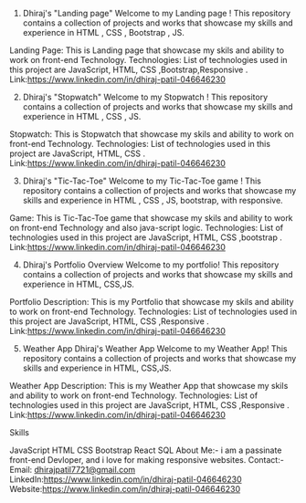 1) Dhiraj's "Landing page" Welcome to my Landing page ! This repository contains a collection of projects and works that showcase my skills and experience in HTML , CSS , Bootstrap , JS.

Landing Page: This is Landing page that showcase my skils and ability to work on front-end Technology. Technologies: List of technologies used in this project are JavaScript, HTML, CSS ,Bootstrap,Responsive . Link:https://www.linkedin.com/in/dhiraj-patil-046646230

2) Dhiraj's "Stopwatch" Welcome to my Stopwatch ! This repository contains a collection of projects and works that showcase my skills and experience in HTML , CSS , JS.

Stopwatch: This is Stopwatch that showcase my skils and ability to work on front-end Technology. Technologies: List of technologies used in this project are JavaScript, HTML, CSS . Link:https://www.linkedin.com/in/dhiraj-patil-046646230

3) Dhiraj's "Tic-Tac-Toe" Welcome to my Tic-Tac-Toe game ! This repository contains a collection of projects and works that showcase my skills and experience in HTML , CSS , JS, bootstrap, with responsive.

Game: This is Tic-Tac-Toe game that showcase my skils and ability to work on front-end Technology and also java-script logic. Technologies: List of technologies used in this project are JavaScript, HTML, CSS ,bootstrap . Link:https://www.linkedin.com/in/dhiraj-patil-046646230

4) Dhiraj's Portfolio Overview Welcome to my portfolio! This repository contains a collection of projects and works that showcase my skills and experience in HTML, CSS,JS.

Portfolio Description: This is my Portfolio that showcase my skils and ability to work on front-end Technology. Technologies: List of technologies used in this project are JavaScript, HTML, CSS ,Responsive . Link:https://www.linkedin.com/in/dhiraj-patil-046646230

5) Weather App
   Dhiraj's  Weather App  Welcome to my  Weather App! This repository contains a collection of projects and works that showcase my skills and experience in HTML, CSS,JS.

 Weather App Description: This is my  Weather App that showcase my skils and ability to work on front-end Technology. Technologies: List of technologies used in this project are JavaScript, HTML, CSS ,Responsive . Link:https://www.linkedin.com/in/dhiraj-patil-046646230

Skills

JavaScript
HTML
CSS
Bootstrap
React
SQL About Me:- i am a passinate front-end Devloper, and i love for making responsive websites.
Contact:- Email: dhirajpatil7721@gmail.com 
LinkedIn:https://www.linkedin.com/in/dhiraj-patil-046646230 
Website:https://www.linkedin.com/in/dhiraj-patil-046646230
